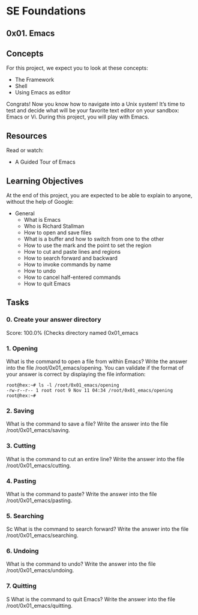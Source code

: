 # SE Foundations

## 0x01. Emacs

## Concepts
For this project, we expect you to look at these concepts:
- The Framework
- Shell
- Using Emacs as editor

Congrats!
Now you know how to navigate into a Unix system!
It’s time to test and decide what will be your favorite text editor on your sandbox: Emacs or Vi.
During this project, you will play with Emacs.

## Resources
Read or watch:
- A Guided Tour of Emacs

## Learning Objectives
At the end of this project, you are expected to be able to explain to anyone, without the help of Google:
- General
    - What is Emacs
    - Who is Richard Stallman
    - How to open and save files
    - What is a buffer and how to switch from one to the other
    - How to use the mark and the point to set the region
    - How to cut and paste lines and regions
    - How to search forward and backward
    - How to invoke commands by name
    - How to undo
    - How to cancel half-entered commands
    - How to quit Emacs



## Tasks

### 0. Create your answer directory
Score: 100.0% (Checks directory named 0x01_emacs

### 1. Opening

What is the command to open a file from within Emacs?
Write the answer into the file /root/0x01_emacs/opening.
You can validate if the format of your answer is correct by displaying the file information:
```
root@hex:~# ls -l /root/0x01_emacs/opening
-rw-r--r-- 1 root root 9 Nov 11 04:34 /root/0x01_emacs/opening
root@hex:~# 
```

### 2. Saving
What is the command to save a file?
Write the answer into the file /root/0x01_emacs/saving.

### 3. Cutting

What is the command to cut an entire line?
Write the answer into the file /root/0x01_emacs/cutting.

### 4. Pasting

What is the command to paste?
Write the answer into the file /root/0x01_emacs/pasting.

### 5. Searching
Sc
What is the command to search forward?
Write the answer into the file /root/0x01_emacs/searching.

### 6. Undoing

What is the command to undo?
Write the answer into the file /root/0x01_emacs/undoing.

### 7. Quitting
S
What is the command to quit Emacs?
Write the answer into the file /root/0x01_emacs/quitting.
